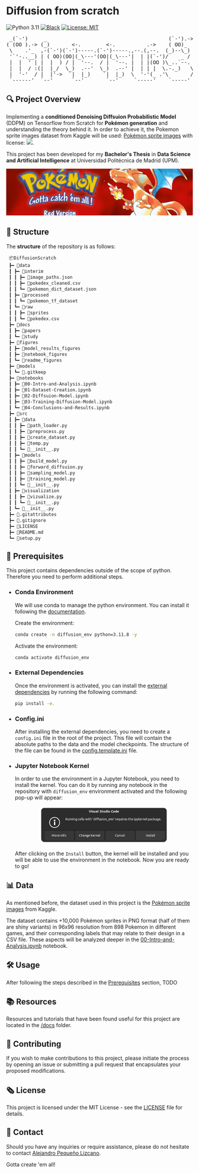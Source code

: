 # Diffusion from scratch

![Python 3.11](https://img.shields.io/badge/python-3.11-3776AB)
[![Black](https://img.shields.io/badge/code%20style-black-000000.svg)](https://github.com/psf/black)
[![License: MIT](https://img.shields.io/badge/License-MIT-yellow.svg)](https://opensource.org/licenses/MIT)

<pre>
 _(`-')     _                                       (`-').->  _                <-. (`-')_      (`-').->             (`-')  (`-')  _ (`-')               (`-').->
( (OO ).-> (_)       <-.        <-.          .->    ( OO)_   (_)         .->      \( OO) )     ( OO)_   _        <-.(OO )  (OO ).-/ ( OO).->  _         (OO )__ 
 \    .'_  ,-(`-')(`-')-----.(`-')-----.,--.(,--.  (_)--\_)  ,-(`-')(`-')----. ,--./ ,--/     (_)--\_)  \-,-----.,------,) / ,---.  /    '._  \-,-----.,--. ,'-'
 '`'-..__) | ( OO)(OO|(_\---'(OO|(_\---'|  | |(`-')/    _ /  | ( OO)( OO).-.  '|   \ |  |     /    _ /   |  .--./|   /`. ' | \ /`.\ |'--...__) |  .--./|  | |  |
 |  |  ' | |  |  ) / |  '--.  / |  '--. |  | |(OO )\_..`--.  |  |  )( _) | |  ||  . '|  |)    \_..`--.  /_) (`-')|  |_.' | '-'|_.' |`--.  .--'/_) (`-')|  `-'  |
 |  |  / :(|  |_/  \_)  .--'  \_)  .--' |  | | |  \.-._)   \(|  |_/  \|  |)|  ||  |\    |     .-._)   \ ||  |OO )|  .   .'(|  .-.  |   |  |   ||  |OO )|  .-.  |
 |  '-'  / |  |'->  `|  |_)    `|  |_)  \  '-'(_ .'\       / |  |'->  '  '-'  '|  | \   |     \       /(_'  '--'\|  |\  \  |  | |  |   |  |  (_'  '--'\|  | |  |
 `------'  `--'      `--'       `--'     `-----'    `-----'  `--'      `-----' `--'  `--'      `-----'    `-----'`--' '--' `--' `--'   `--'     `-----'`--' `--'
</pre>

## :mag: Project Overview

Implementing a **conditioned Denoising Diffsuion Probabilistic Model** (DDPM) on Tensorflow from Scratch for **Pokémon generation** and understanding the theory behind it. In order to achieve it, the Pokemon sprite images dataset from Kaggle will be used: [Pokémon sprite images](https://www.kaggle.com/datasets/yehongjiang/pokemon-sprites-images) with license: <img src='https://licensebuttons.net/l/zero/1.0/80x15.png'>.

This project has been developed for my **Bachelor's Thesis** in **Data Science and Artificial Intelligence** at Universidad Politécnica de Madrid (UPM).

<div style=\"text-align:center\">
<img src='./figures/readme_figures/poke_red_diffusion_portada.webp'>
</div>

## :open_file_folder: Structure

The **structure** of the repository is as follows:

```tree
 📦DiffusionScratch
 ┣━ 📂data
 ┃ ┣━ 📂interim
 ┃ ┃ ┣━ 📜image_paths.json
 ┃ ┃ ┣━ 📜pokedex_cleaned.csv
 ┃ ┃ ┗━ 📜pokemon_dict_dataset.json
 ┃ ┣━ 📂processed
 ┃ ┃ ┗━ 📂pokemon_tf_dataset
 ┃ ┗━ 📂raw
 ┃ ┃ ┣━ 📂sprites
 ┃ ┃ ┗━ 📜pokedex.csv
 ┣━ 📂docs
 ┃ ┣━ 📂papers
 ┃ ┗━ 📂study
 ┣━ 📂figures
 ┃ ┣━ 📂model_results_figures
 ┃ ┣━ 📂notebook_figures
 ┃ ┗━ 📂readme_figures
 ┣━ 📂models
 ┃ ┗━ 📜.gitkeep
 ┣━ 📂notebooks
 ┃ ┣━ 📜00-Intro-and-Analysis.ipynb
 ┃ ┣━ 📜01-Dataset-Creation.ipynb
 ┃ ┣━ 📜02-Diffsuion-Model.ipynb
 ┃ ┣━ 📜03-Training-Diffusion-Model.ipynb
 ┃ ┗━ 📜04-Conclusions-and-Results.ipynb
 ┣━ 📂src
 ┃ ┣━ 📂data
 ┃ ┃ ┣━ 📜path_loader.py
 ┃ ┃ ┣━ 📜preprocess.py
 ┃ ┃ ┣━ 📜create_dataset.py
 ┃ ┃ ┣━ 📜temp.py
 ┃ ┃ ┗━ 📜__init__.py
 ┃ ┣━ 📂models
 ┃ ┃ ┣━ 📜build_model.py
 ┃ ┃ ┣━ 📜forward_diffsuion.py
 ┃ ┃ ┣━ 📜sampling_model.py
 ┃ ┃ ┣━ 📜training_model.py
 ┃ ┃ ┗━ 📜__init__.py
 ┃ ┣━ 📂visualization
 ┃ ┃ ┣━ 📜vizualize.py
 ┃ ┃ ┗━ 📜__init__.py
 ┃ ┗━ 📜__init__.py
 ┣━ 📜.gitattributes
 ┣━ 📜.gitignore
 ┣━ 📜LICENSE
 ┣━ 📜README.md
 ┗━ 📜setup.py
```

## :rocket: Prerequisites

This project contains dependencies outside of the scope of python. Therefore you need to perform additional steps.

- ### Conda Environment
    We will use conda to manage the python environment. You can install it following the [documentation](https://docs.anaconda.com/free/miniconda/miniconda-install/).
    
    Create the environment:
    
    ```bash
    conda create -n diffusion_env python=3.11.8 -y
    ```
    
    Activate the environment:
    
    ```bash
    conda activate diffusion_env
    ```

- ### External Dependencies
    Once the environment is activated, you can install the [external dependencies](./setup.py) by running the following command:
    
    ```bash
    pip install -e.
    ```

- ### Config.ini
    After installing the external dependencies, you need to create a `config.ini` file in the root of the project. This file will contain the absolute paths to the data and the model checkpoints. The structure of the file can be found in the [config.template.ini](./config.template.ini) file.

- ### Jupyter Notebook Kernel
    In order to use the environment in a Jupyter Notebook, you need to install the kernel. You can do it by running any notebook in the repository with `diffusion_env` environment activated and the following pop-up will appear:
    
    <p align="center">
      <img src="./figures/readme_figures/install_ipykernel_package_ubuntu.png" width="350">
    </p>
    
    After clicking on the `Install` button, the kernel will be installed and you will be able to use the environment in the notebook. Now you are ready to go!

## :bar_chart: Data

As mentioned before, the dataset used in this project is the [Pokémon sprite images](https://www.kaggle.com/datasets/yehongjiang/pokemon-sprites-images) from Kaggle. 

The dataset contains +10,000 Pokémon sprites in PNG format (half of them are shiny variants) in 96x96 resolution from 898 Pokemon in different games, and their corresponding labels that may relate to their design in a CSV file. These aspects will be analyzed deeper in the [00-Intro-and-Analysis.ipynb](./notebooks/00-Intro-and-Analysis.ipynb) notebook.

## :hammer_and_wrench: Usage

After following the steps described in the [Prerequisites](https://github.com/AlejandroPqLz/DiffusionScratch#rocket-prerequisites) section, TODO


## :books: Resources
Resources and tutorials that have been found useful for this project are located in the [/docs](./docs) folder.

## :seedling: Contributing

If you wish to make contributions to this project, please initiate the process by opening an issue or submitting a pull request that encapsulates your proposed modifications.

## :newspaper_roll: License

This project is licensed under the MIT License - see the [LICENSE](./LICENSE) file for details.

## :busts_in_silhouette: Contact

Should you have any inquiries or require assistance, please do not hesitate to contact [Alejandro Pequeño Lizcano](pq.lz.alejandro@gmail.com).

Gotta create 'em all!
